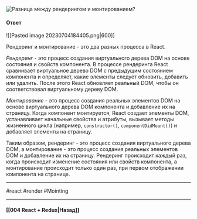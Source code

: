 ![Разница между рендерингом и монтированием?](https://youtu.be/HBSAjY-xh3k?t=149)

#### Ответ

![[Pasted image 20230704184405.png|600]]

Рендеринг и монтирование - это два разных процесса в React.

*Рендеринг* - это процесс создания виртуального дерева DOM на основе состояния и свойств компонента. В процессе рендеринга React сравнивает виртуальное дерево DOM с предыдущим состоянием компонента и определяет, какие элементы следует обновить, добавить или удалить. После этого React обновляет реальный DOM, чтобы он соответствовал виртуальному дереву DOM.

*Монтирование* - это процесс создания реальных элементов DOM на основе виртуального дерева DOM компонента и добавление их на страницу. Когда компонент монтируется, React создает элементы DOM, устанавливает начальные свойства и атрибуты, вызывает методы жизненного цикла (например, `constructor()`, `componentDidMount()`) и добавляет элементы на страницу.

Таким образом, рендеринг - это процесс создания виртуального дерева DOM, а монтирование - это процесс создания реальных элементов DOM и добавление их на страницу. Рендеринг происходит каждый раз, когда происходит изменение состояния или свойств компонента, а монтирование происходит только один раз, при первом отображении компонента на странице.

____
#react #render #Mointing 

____

#### [[004 React + Redux|Назад]]